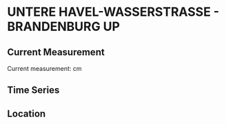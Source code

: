 # UNTERE HAVEL-WASSERSTRASSE - BRANDENBURG UP

## Current Measurement

Current measurement: <Value topic="rivers/pegel-online/UHW/BRANDENBURG UP/measurementValue"/> cm

## Time Series

<TimeSeries topic="rivers/pegel-online/UHW/BRANDENBURG UP/measurementValue" period="week" />

## Location

<WorldMap>
  <Marker lat="52.42366250895456" lon="12.568842775816785" labelTopic="rivers/pegel-online/UHW/BRANDENBURG UP" />
</WorldMap>
